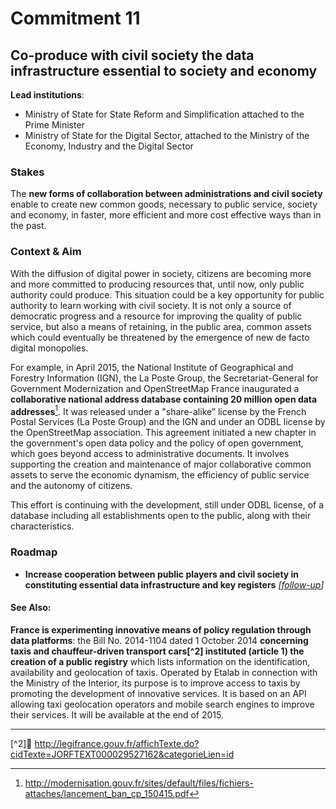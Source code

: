 # Commitment 11

## Co-produce with civil society the data infrastructure essential to society and economy

**Lead institutions**:
- Ministry of State for State Reform and Simplification attached to the Prime Minister
- Ministry of State for the Digital Sector, attached to the Ministry of the Economy, Industry and the Digital Sector

### Stakes

The **new forms of collaboration between administrations and civil society** enable to create new common goods, necessary to public service, society and economy, in faster, more efficient and more cost effective ways than in the past.

### Context & Aim

With the diffusion of digital power in society, citizens are becoming more and more committed to producing resources that, until now, only public authority could produce. This situation could be a key opportunity for public authority to learn working with civil society. It is not only a source of democratic progress and a resource for improving the quality of public service, but also a means of retaining, in the public area, common assets which could eventually be threatened by the emergence of new de facto digital monopolies.

For example, in April 2015, the National Institute of Geographical and Forestry Information (IGN), the La Poste Group, the Secretariat-General for Government Modernization and OpenStreetMap France inaugurated a **collaborative national address database containing 20 million open data addresses**[^1]. It was released under a "share-alike” license by the French Postal Services (La Poste Group) and the IGN and under an ODBL license by the OpenStreetMap association. This agreement initiated a new chapter in the government's open data policy and the policy of open government, which goes beyond access to administrative documents. It involves supporting the creation and maintenance of major collaborative common assets to serve the economic dynamism, the efficiency of public service and the autonomy of citizens.

This effort is continuing with the development, still under ODBL license, of a database including all establishments open to the public, along with their characteristics.

### Roadmap

- **Increase cooperation between public players and civil society in constituting essential data infrastructure and key registers**
  _[[follow-up](https://git.framasoft.org/etalab/suivi/issues/151)]_

#### See Also:

**France is experimenting innovative means of policy regulation through data platforms**: the Bill No. 2014-1104 dated 1 October 2014 **concerning taxis and chauffeur-driven transport cars[^2] instituted (article 1) the creation of a public registry** which lists information on the identification, availability and geolocation of taxis. Operated by Etalab in connection with the Ministry of the Interior, its purpose is to improve access to taxis by promoting the development of innovative services. It is based on an API allowing taxi geolocation operators and mobile search engines to improve their services. It will be available at the end of 2015.

----

[^1]: http://modernisation.gouv.fr/sites/default/files/fichiers-attaches/lancement_ban_cp_150415.pdf

[^2] http://legifrance.gouv.fr/affichTexte.do?cidTexte=JORFTEXT000029527162&categorieLien=id
